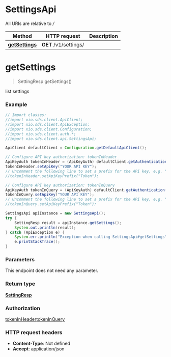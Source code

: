 # SettingsApi

All URIs are relative to */*

Method | HTTP request | Description
------------- | ------------- | -------------
[**getSettings**](SettingsApi.md#getSettings) | **GET** /v1/settings/ | 

<a name="getSettings"></a>
# **getSettings**
> SettingResp getSettings()



list settings

### Example
```java
// Import classes:
//import xio.sds.client.ApiClient;
//import xio.sds.client.ApiException;
//import xio.sds.client.Configuration;
//import xio.sds.client.auth.*;
//import xio.sds.client.api.SettingsApi;

ApiClient defaultClient = Configuration.getDefaultApiClient();

// Configure API key authorization: tokenInHeader
ApiKeyAuth tokenInHeader = (ApiKeyAuth) defaultClient.getAuthentication("tokenInHeader");
tokenInHeader.setApiKey("YOUR API KEY");
// Uncomment the following line to set a prefix for the API key, e.g. "Token" (defaults to null)
//tokenInHeader.setApiKeyPrefix("Token");

// Configure API key authorization: tokenInQuery
ApiKeyAuth tokenInQuery = (ApiKeyAuth) defaultClient.getAuthentication("tokenInQuery");
tokenInQuery.setApiKey("YOUR API KEY");
// Uncomment the following line to set a prefix for the API key, e.g. "Token" (defaults to null)
//tokenInQuery.setApiKeyPrefix("Token");

SettingsApi apiInstance = new SettingsApi();
try {
    SettingResp result = apiInstance.getSettings();
    System.out.println(result);
} catch (ApiException e) {
    System.err.println("Exception when calling SettingsApi#getSettings");
    e.printStackTrace();
}
```

### Parameters
This endpoint does not need any parameter.

### Return type

[**SettingResp**](SettingResp.md)

### Authorization

[tokenInHeader](../README.md#tokenInHeader)[tokenInQuery](../README.md#tokenInQuery)

### HTTP request headers

 - **Content-Type**: Not defined
 - **Accept**: application/json

